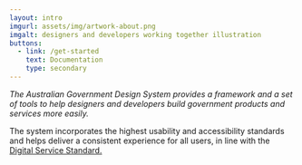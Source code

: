 ```yaml
---
layout: intro
imgurl: assets/img/artwork-about.png
imgalt: designers and developers working together illustration
buttons:
  - link: /get-started
    text: Documentation
    type: secondary
---
```


*The Australian Government Design System provides a framework and a set of tools to help designers and developers build government products and services more easily.*

The system incorporates the highest usability and accessibility standards and helps deliver a consistent experience for all users, in line with the [Digital Service Standard.](https://www.dta.gov.au/standard/)
